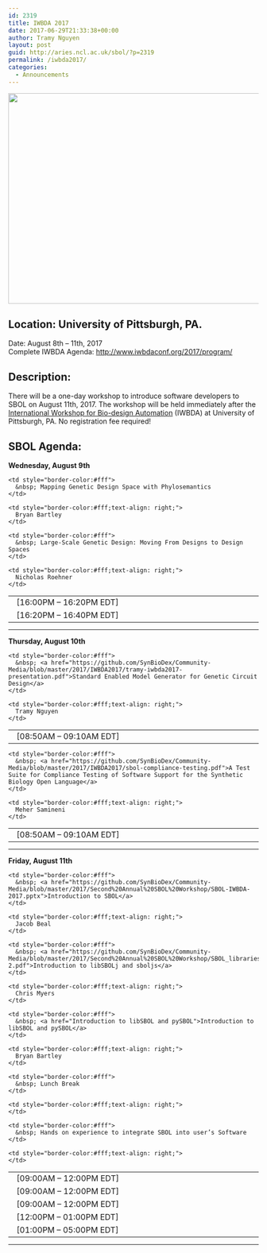```yaml
---
id: 2319
title: IWBDA 2017
date: 2017-06-29T21:33:38+00:00
author: Tramy Nguyen
layout: post
guid: http://aries.ncl.ac.uk/sbol/?p=2319
permalink: /iwbda2017/
categories:
  - Announcements
---
```

<img src="http://sbolstandard.org/wp-content/uploads/2017/06/iwbda2017_small.png" alt="" width="1200" height="424" class="alignnone size-full wp-image-2320" />

## Location: University of Pittsburgh, PA.  
Date: August 8th – 11th, 2017  
Complete IWBDA Agenda: <http://www.iwbdaconf.org/2017/program/>  


## Description:

There will be a one-day workshop to introduce software developers to SBOL on August 11th, 2017. The workshop will be held immediately after the [International Workshop for Bio-design Automation](http://www.iwbdaconf.org/2017/#content) (IWBDA) at University of Pittsburgh, PA. No registration fee required!

## SBOL Agenda:

**Wednesday, August 9th**

<table style="width:100%;border-color:#fff;margin-bottom:0px">
  <tr>
    <td style="border-color:#fff; width:20%;">
      &nbsp; [16:00PM &#8211; 16:20PM EDT]
    </td>
    
    <td style="border-color:#fff">
      &nbsp; Mapping Genetic Design Space with Phylosemantics
    </td>
    
    <td style="border-color:#fff;text-align: right;">
      Bryan Bartley
    </td>
  </tr>
  
  <tr>
    <td style="border-color:#fff; width:20%;">
      &nbsp; [16:20PM &#8211; 16:40PM EDT]
    </td>
    
    <td style="border-color:#fff">
      &nbsp; Large-Scale Genetic Design: Moving From Designs to Design Spaces
    </td>
    
    <td style="border-color:#fff;text-align: right;">
      Nicholas Roehner
    </td>
  </tr>
</table>

****  
**Thursday, August 10th**

<table style="width:100%;border-color:#fff;margin-bottom:0px">
  <tr>
    <td style="border-color:#fff; width:20%;">
      &nbsp; [08:50AM &#8211; 09:10AM EDT]
    </td>
    
    <td style="border-color:#fff">
      &nbsp; <a href="https://github.com/SynBioDex/Community-Media/blob/master/2017/IWBDA2017/tramy-iwbda2017-presentation.pdf">Standard Enabled Model Generator for Genetic Circuit Design</a>
    </td>
    
    <td style="border-color:#fff;text-align: right;">
      Tramy Nguyen
    </td>
  </tr>
</table>

<table style="width:100%;border-color:#fff;margin-bottom:0px">
  <tr>
    <td style="border-color:#fff; width:20%;">
      &nbsp; [08:50AM &#8211; 09:10AM EDT]
    </td>
    
    <td style="border-color:#fff">
      &nbsp; <a href="https://github.com/SynBioDex/Community-Media/blob/master/2017/IWBDA2017/sbol-compliance-testing.pdf">A Test Suite for Compliance Testing of Software Support for the Synthetic Biology Open Language</a>
    </td>
    
    <td style="border-color:#fff;text-align: right;">
      Meher Samineni
    </td>
  </tr>
</table>

****  
**Friday, August 11th**

<table style="width:100%;border-color:#fff;margin-bottom:0px">
  <tr>
    <td style="border-color:#fff; width:20%;">
      &nbsp; [09:00AM &#8211; 12:00PM EDT]
    </td>
    
    <td style="border-color:#fff">
      &nbsp; <a href="https://github.com/SynBioDex/Community-Media/blob/master/2017/Second%20Annual%20SBOL%20Workshop/SBOL-IWBDA-2017.pptx">Introduction to SBOL</a>
    </td>
    
    <td style="border-color:#fff;text-align: right;">
      Jacob Beal
    </td>
  </tr>
  
  <tr>
    <td style="border-color:#fff; width:20%;">
      &nbsp; [09:00AM &#8211; 12:00PM EDT]
    </td>
    
    <td style="border-color:#fff">
      &nbsp; <a href="https://github.com/SynBioDex/Community-Media/blob/master/2017/Second%20Annual%20SBOL%20Workshop/SBOL_libraries-2.pdf">Introduction to libSBOLj and sboljs</a>
    </td>
    
    <td style="border-color:#fff;text-align: right;">
      Chris Myers
    </td>
  </tr>
  
  <tr>
    <td style="border-color:#fff; width:20%;">
      &nbsp; [09:00AM &#8211; 12:00PM EDT]
    </td>
    
    <td style="border-color:#fff">
      &nbsp; <a href="Introduction to libSBOL and pySBOL">Introduction to libSBOL and pySBOL</a>
    </td>
    
    <td style="border-color:#fff;text-align: right;">
      Bryan Bartley
    </td>
  </tr>
  
  <tr>
    <td style="border-color:#fff; width:20%;">
      &nbsp; [12:00PM &#8211; 01:00PM EDT]
    </td>
    
    <td style="border-color:#fff">
      &nbsp; Lunch Break
    </td>
    
    <td style="border-color:#fff;text-align: right;">
    </td>
  </tr>
  
  <tr>
    <td style="border-color:#fff; width:20%;">
      &nbsp; [01:00PM &#8211; 05:00PM EDT]
    </td>
    
    <td style="border-color:#fff">
      &nbsp; Hands on experience to integrate SBOL into user’s Software
    </td>
    
    <td style="border-color:#fff;text-align: right;">
    </td>
  </tr>
</table>

****